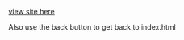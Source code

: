 [view site here](https://flowunderdogtranscript.netlify.app)


Also use the back button to get back to index.html
